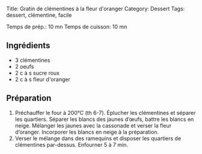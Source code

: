 Title: Gratin de clémentines à la fleur d'oranger
Category: Dessert
Tags: dessert, clémentine, facile

Temps de prép.: 10 mn
Temps de cuisson: 10 mn

## Ingrédients
- 3 clémentines
- 2 oeufs
- 2 c à s sucre roux
- 2 c à s fleur d'oranger

## Préparation
1. Préchauffer le four à 200°C (th 6-7). Éplucher les clémentines et séparer les quartiers. Séparer les blancs des jaunes d’œufs, battre les blancs en neige. Mélanger les jaunes avec la cassonade et verser la fleur d’oranger. Incorporer les blancs en neige à la préparation.
2. Verser le mélange dans des ramequins et disposer les quartiers de clémentines par-dessus. Enfourner 5 à 7 min.
